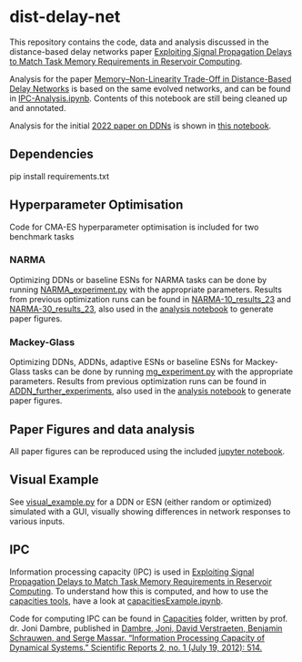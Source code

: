 # dist-delay-net
This repository contains the code, data and analysis discussed in the distance-based delay networks
paper [Exploiting Signal Propagation Delays to Match Task Memory Requirements in Reservoir Computing](https://doi.org/10.3390/biomimetics9060355).

Analysis for the paper [Memory–Non-Linearity Trade-Off in Distance-Based Delay Networks](https://www.mdpi.com/2313-7673/9/12/755) 
is based on the same evolved networks, and can be found in [IPC-Analysis.ipynb](IPC-Analysis.ipynb). Contents of 
this notebook are still being cleaned up and annotated.

Analysis for the initial [2022 paper on DDNs](https://link.springer.com/chapter/10.1007/978-3-031-21753-1_21) is shown 
in [this notebook](DDN-2022-paper-analysis.ipynb).

## Dependencies
pip install requirements.txt

## Hyperparameter Optimisation
Code for CMA-ES hyperparameter optimisation is included for two benchmark tasks

### NARMA
Optimizing DDNs or baseline ESNs for NARMA tasks can be done by running [NARMA_experiment.py](NARMA_experiment.py) with
the appropriate parameters. Results from previous optimization runs can be found
in [NARMA-10_results_23](NARMA-10_results_23) and [NARMA-30_results_23](NARMA-30_results_23), also used in
the [analysis notebook](MC-Analysis.ipynb) to generate paper figures.

### Mackey-Glass
Optimizing DDNs, ADDNs, adaptive ESNs or baseline ESNs for Mackey-Glass tasks can be done by
running [mg_experiment.py](mg_experiment.py) with the appropriate parameters. Results from previous optimization runs
can be found in [ADDN_further_experiments](ADDN_further_experiments), also used in
the [analysis notebook](MC-Analysis.ipynb) to generate paper figures.

## Paper Figures and data analysis
All paper figures can be reproduced using the included [jupyter notebook](MC-Analysis.ipynb).

## Visual Example
See [visual_example.py]([examples/visual_example.py]) for a DDN or ESN (either random or optimized) simulated with a
GUI, visually showing differences in network responses to various inputs. 

## IPC
Information processing capacity (IPC) is used in 
[Exploiting Signal Propagation Delays to Match Task Memory Requirements in Reservoir Computing](https://doi.org/10.3390/biomimetics9060355).
To understand how this is computed, and how to use the [capacities tools](Capacities/capacities.py), have a look at 
[capacitiesExample.ipynb](capacitiesExample.ipynb).

Code for computing IPC can be found in [Capacities](Capacities) folder, written by prof. dr. Joni Dambre, published in 
[Dambre, Joni, David Verstraeten, Benjamin Schrauwen, and Serge Massar. “Information Processing Capacity of Dynamical Systems.” Scientific Reports 2, no. 1 (July 19, 2012): 514.
](https://doi.org/10.1038/srep00514)